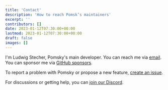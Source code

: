 ```yaml
---
title: 'Contact'
description: 'How to reach Pomsk’s maintainers'
excerpt: ''
contributors: []
date: 2023-01-12T07:30:00+00:00
lastmod: 2023-01-12T07:30:00+00:00
draft: false
images: []
---
```


I'm Ludwig Stecher, Pomsky's main developer. You can reach me via [email](mailto:info@pomsky-lang.org). You can sponsor me via [GitHub sponsors](https://github.com/sponsors/Aloso).

To report a problem with Pomsky or propose a new feature, [create an issue](https://github.com/pomsky-lang/pomsky/issues).

For discussions or getting help, you can [join our Discord](https://discord.gg/uwap2uxMFp).
